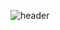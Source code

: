 ![header](https://capsule-render.vercel.app/api?type=venom&height=300&color=gradient&text=Park%20Jun%20Hyung&animation=twinkling&reversal=false&rotate=3)
